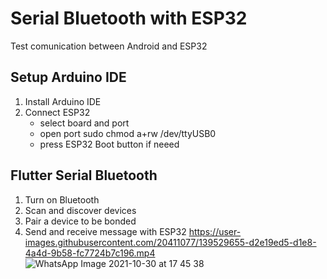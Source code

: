 # Serial Bluetooth with ESP32 
Test comunication between Android and ESP32 
## Setup Arduino IDE 
1. Install Arduino IDE 
2. Connect ESP32 
    - select board and port 
    - open port sudo chmod a+rw /dev/ttyUSB0
    - press ESP32 Boot button if neeed 
## Flutter Serial Bluetooth 
1. Turn on Bluetooth 
2. Scan and discover devices 
3. Pair a device to be bonded 
4. Send and receive message with ESP32
https://user-images.githubusercontent.com/20411077/139529655-d2e19ed5-d1e8-4a4d-9b58-fc7724b7c196.mp4
![WhatsApp Image 2021-10-30 at 17 45 38](https://user-images.githubusercontent.com/20411077/139529786-9930d117-e90f-498c-8e23-bac59a2d99e3.jpeg)
